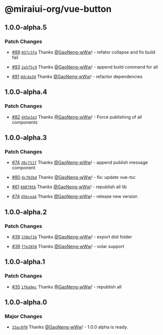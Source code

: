 # @miraiui-org/vue-button

## 1.0.0-alpha.5

### Patch Changes

- [#89](https://github.com/GaoNeng-wWw/mirai-ui/pull/89) [`037c3fa`](https://github.com/GaoNeng-wWw/mirai-ui/commit/037c3fab0563615803f27ffb9fed21d1d3a50d14) Thanks [@GaoNeng-wWw](https://github.com/GaoNeng-wWw)! - refator collapse and fix build fail

- [#93](https://github.com/GaoNeng-wWw/mirai-ui/pull/93) [`2a5f5c9`](https://github.com/GaoNeng-wWw/mirai-ui/commit/2a5f5c9db1a44cacf5d266559b1936a741565b26) Thanks [@GaoNeng-wWw](https://github.com/GaoNeng-wWw)! - append build command for all

- [#91](https://github.com/GaoNeng-wWw/mirai-ui/pull/91) [`ddcda3d`](https://github.com/GaoNeng-wWw/mirai-ui/commit/ddcda3d5435a5f18e60a5c2a0ff4e9b8e8ad3419) Thanks [@GaoNeng-wWw](https://github.com/GaoNeng-wWw)! - refactor dependencies

## 1.0.0-alpha.4

### Patch Changes

- [#82](https://github.com/GaoNeng-wWw/mirai-ui/pull/82) [`d45e3a3`](https://github.com/GaoNeng-wWw/mirai-ui/commit/d45e3a39c1fe2bf2bb5b4730769628051abd540e) Thanks [@GaoNeng-wWw](https://github.com/GaoNeng-wWw)! - Force publishing of all components

## 1.0.0-alpha.3

### Patch Changes

- [#74](https://github.com/GaoNeng-wWw/mirai-ui/pull/74) [`26c711f`](https://github.com/GaoNeng-wWw/mirai-ui/commit/26c711f4a12c76ef9aa8f9efa130ac5556abdc32) Thanks [@GaoNeng-wWw](https://github.com/GaoNeng-wWw)! - append publish message component

- [#80](https://github.com/GaoNeng-wWw/mirai-ui/pull/80) [`dc702bd`](https://github.com/GaoNeng-wWw/mirai-ui/commit/dc702bd61c66213385a4af3e084be9b46355ae5f) Thanks [@GaoNeng-wWw](https://github.com/GaoNeng-wWw)! - fix: update vue-tsc

- [#61](https://github.com/GaoNeng-wWw/mirai-ui/pull/61) [`688795b`](https://github.com/GaoNeng-wWw/mirai-ui/commit/688795b31e8e993688a1e33503feda7cd87a2679) Thanks [@GaoNeng-wWw](https://github.com/GaoNeng-wWw)! - republish all lib

- [#74](https://github.com/GaoNeng-wWw/mirai-ui/pull/74) [`d5bcea4`](https://github.com/GaoNeng-wWw/mirai-ui/commit/d5bcea4df932b0f6b7822fea835f5e12938640f1) Thanks [@GaoNeng-wWw](https://github.com/GaoNeng-wWw)! - release new version

## 1.0.0-alpha.2

### Patch Changes

- [#39](https://github.com/GaoNeng-wWw/mirai-ui/pull/39) [`238e71b`](https://github.com/GaoNeng-wWw/mirai-ui/commit/238e71b852bd0d5c8ed6bd92e43d0768dc6c9576) Thanks [@GaoNeng-wWw](https://github.com/GaoNeng-wWw)! - export dist folder

- [#39](https://github.com/GaoNeng-wWw/mirai-ui/pull/39) [`f7e2858`](https://github.com/GaoNeng-wWw/mirai-ui/commit/f7e2858889e16546fccebb074f721eb2529fb104) Thanks [@GaoNeng-wWw](https://github.com/GaoNeng-wWw)! - volar support

## 1.0.0-alpha.1

### Patch Changes

- [#35](https://github.com/GaoNeng-wWw/mirai-ui/pull/35) [`1f6a9ec`](https://github.com/GaoNeng-wWw/mirai-ui/commit/1f6a9ecc181f54f14668a44e70e84b2e26594d88) Thanks [@GaoNeng-wWw](https://github.com/GaoNeng-wWw)! - republish all

## 1.0.0-alpha.0

### Major Changes

- [`33ac0f0`](https://github.com/GaoNeng-wWw/mirai-ui/commit/33ac0f0aceff924080577ae09c4aa0dc16c60a4e) Thanks [@GaoNeng-wWw](https://github.com/GaoNeng-wWw)! - 1.0.0 alpha is ready.
